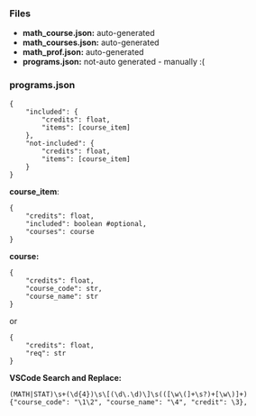### Files
* **math_course.json:** auto-generated
* **math_courses.json:** auto-generated
* **math_prof.json:** auto-generated
* **programs.json:** not-auto generated - manually :(

### programs.json
```
{
    "included": {
        "credits": float,
        "items": [course_item]
    },
    "not-included": {
        "credits": float,
        "items": [course_item]
    }
}
```

**course_item**:
```
{
    "credits": float,
    "included": boolean #optional,
    "courses": course
}
```

**course:**
```
{
    "credits": float,
    "course_code": str,
    "course_name": str
}
```
or 
```
{
    "credits": float,
    "req": str
}
```

**VSCode Search and Replace:**
```
(MATH|STAT)\s+(\d{4})\s\[(\d\.\d)\]\s(([\w\(]+\s?)+[\w\)]+)
{"course_code": "\1\2", "course_name": "\4", "credit": \3},
```
